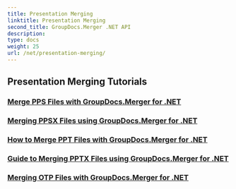 ```yaml
---
title: Presentation Merging
linktitle: Presentation Merging
second_title: GroupDocs.Merger .NET API
description: 
type: docs
weight: 25
url: /net/presentation-merging/
---
```


## Presentation Merging Tutorials
### [Merge PPS Files with GroupDocs.Merger for .NET](./merge-pps-files/)
### [Merging PPSX Files using GroupDocs.Merger for .NET](./merging-ppsx-files/)
### [How to Merge PPT Files with GroupDocs.Merger for .NET](./how-to-merge-ppt-files/)
### [Guide to Merging PPTX Files using GroupDocs.Merger for .NET](./guide-merging-pptx-files/)
### [Merging OTP Files with GroupDocs.Merger for .NET](./merging-otp-files/)